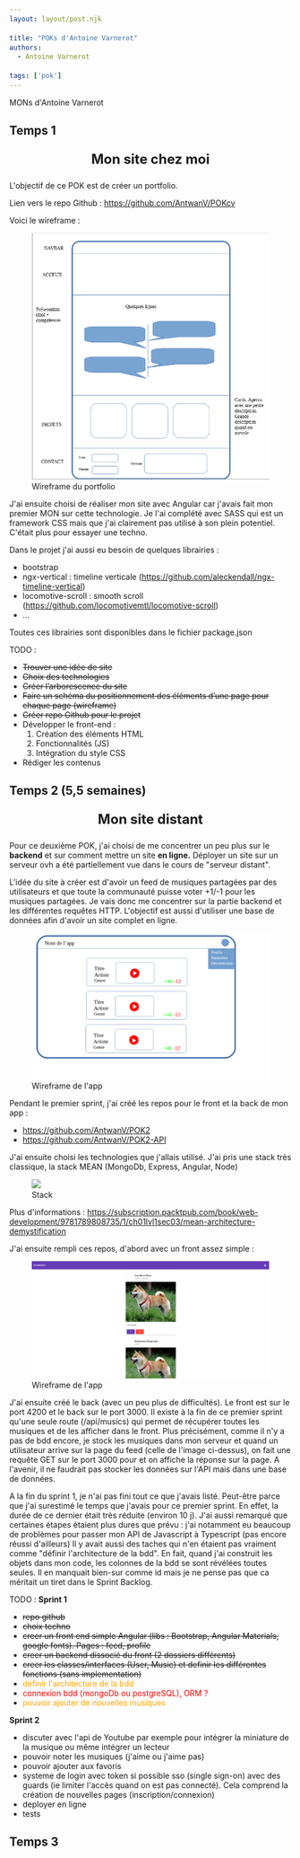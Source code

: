 ```yaml
---
layout: layout/post.njk

title: "POKs d'Antoine Varnerot"
authors:
  - Antoine Varnerot

tags: ['pok']
---
```

<head>
  <link rel="stylesheet" href="../../un-site-chez-moi/AV/assets/style.css">
</head>

<!-- Début Résumé -->
MONs d'Antoine Varnerot

<!-- fin Résumé -->

## Temps 1

<p style="text-align: center; font-size: 1.5rem;"><strong>Mon site chez moi</strong></p>

L'objectif de ce POK est de créer un portfolio.

Lien vers le repo Github : https://github.com/AntwanV/POKcv

Voici le wireframe : 

<figure>
  <img src="../../un-site-chez-moi/AV/assets/wireframe.png">
  <figcaption>Wireframe du portfolio</figcaption>
</figure>

J'ai ensuite choisi de réaliser mon site avec Angular car j'avais fait mon premier MON sur cette technologie. Je l'ai complété avec SASS qui est un framework CSS mais que j'ai clairement pas utilisé à son plein potentiel. C'était plus pour essayer une techno.

Dans le projet j'ai aussi eu besoin de quelques librairies :
- bootstrap
- ngx-vertical : timeline verticale (https://github.com/aleckendall/ngx-timeline-vertical)
- locomotive-scroll : smooth scroll (https://github.com/locomotivemtl/locomotive-scroll)
- ...

Toutes ces librairies sont disponibles dans le fichier package.json

TODO :
- ~~Trouver une idée de site~~
- ~~Choix des technologies~~ 
- ~~Créer l’arborescence du site~~
- ~~Faire un schéma du positionnement des éléments d’une page pour chaque page (wireframe)~~
- ~~Créer repo Github pour le projet~~
- Développer le front-end :
    1. Création des éléments HTML
    2. Fonctionnalités (JS)
    3. Intégration du style CSS
- Rédiger les contenus


## Temps 2 (5,5 semaines)

<p style="text-align: center; font-size: 1.5rem;"><strong>Mon site distant</strong></p>

Pour ce deuxième POK, j'ai choisi de me concentrer un peu plus sur le <strong>backend</strong> et sur comment mettre un site <strong>en ligne.</strong>
Déployer un site sur un serveur ovh a été partiellement vue dans le cours de "serveur distant".

L'idée du site à créer est d'avoir un feed de musiques partagées par des utilisateurs et que toute la communauté puisse voter +1/-1 pour les musiques partagées. Je vais donc me concentrer sur la partie backend et les différentes requêtes HTTP. L'objectif est aussi d'utiliser une base de données afin d'avoir un site complet en ligne. 

<figure>
  <img src="../../un-site-chez-moi/AV/assets/wireframe2.png">
  <figcaption>Wireframe de l'app</figcaption>
</figure>

Pendant le premier sprint, j'ai créé les repos pour le front et la back de mon app :
- https://github.com/AntwanV/POK2
- https://github.com/AntwanV/POK2-API

J'ai ensuite choisi les technologies que j'allais utilisé. J'ai pris une stack très classique, la stack MEAN (MongoDb, Express, Angular, Node)
<figure>
  <img src="https://static.packt-cdn.com/products/9781789808735/graphics/C11069_01_02.jpg">
  <figcaption>Stack</figcaption>
</figure>

Plus d'informations : https://subscription.packtpub.com/book/web-development/9781789808735/1/ch01lvl1sec03/mean-architecture-demystification

J'ai ensuite rempli ces repos, d'abord avec un front assez simple : 

<figure>
  <img src="../../un-site-chez-moi/AV/assets/basic-front.png">
  <figcaption>Wireframe de l'app</figcaption>
</figure>

J'ai ensuite créé le back (avec un peu plus de difficultés). Le front est sur le port 4200 et le back sur le port 3000. Il existe à la fin de ce premier sprint qu'une seule route (/api/musics) qui permet de récupérer toutes les musiques et de les afficher dans le front. Plus précisément, comme il n'y a pas de bdd encore, je stock les musiques dans mon serveur et quand un utilisateur arrive sur la page du feed (celle de l'image ci-dessus), on fait une requête GET sur le port 3000 pour et on affiche la réponse sur la page. A l'avenir, il ne faudrait pas stocker les données sur l'API mais dans une base de données.

A la fin du sprint 1, je n'ai pas fini tout ce que j'avais listé. Peut-être parce que j'ai surestimé le temps que j'avais pour ce premier sprint. En effet, la durée de ce dernier était très réduite (environ 10 j). J'ai aussi remarqué que certaines étapes étaient plus dures que prévu : j'ai notamment eu beaucoup de problèmes pour passer mon API de Javascript à Typescript (pas encore réussi d'ailleurs)
Il y avait aussi des taches qui n'en étaient pas vraiment comme "définir l'architecture de la bdd". En fait, quand j'ai construit les objets dans mon code, les colonnes de la bdd se sont révélées toutes seules. Il en manquait bien-sur comme id mais je ne pense pas que ca méritait un tiret dans le Sprint Backlog.

TODO : 
**Sprint 1**
- ~~repo github~~
- ~~choix techno~~
- ~~creer un front end simple Angular (libs : Bootstrap, Angular Materials, google fonts). Pages : feed, profile~~
- ~~creer un backend dissocié du front (2 dossiers différents)~~
- ~~creer les classes/interfaces (User, Music) et definir les différentes fonctions (sans implementation)~~
- <span style="color:orange">définir l'architecture de la bdd </span>
- <span style="color:red">connexion bdd (mongoDb ou postgreSQL), ORM ? </span>
- <span style="color:orange">pouvoir ajouter de nouvelles musiques <span>

**Sprint 2**
- discuter avec l'api de Youtube par exemple pour intégrer la miniature de la musique ou même intégrer un lecteur
- pouvoir noter les musiques (j'aime ou j'aime pas)
- pouvoir ajouter aux favoris
- systeme de login avec token si possible sso (single sign-on) avec des guards (ie limiter l'accès quand on est pas connecté). Cela comprend la création de nouvelles pages (inscription/connexion)
- deployer en ligne 
- tests 



## Temps 3
